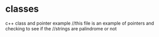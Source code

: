 # classes
c++ class and pointer example
//this file is an example of pointers and checking to see if the 
//strings are palindrome or not
